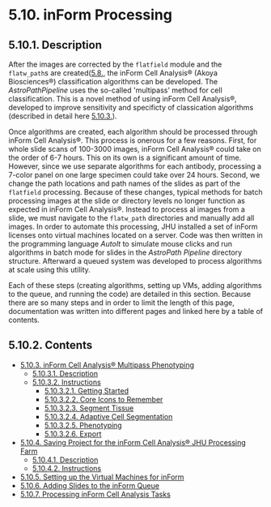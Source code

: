 # 5.10. inForm Processing
## 5.10.1. Description
After the images are corrected by the ```flatfield``` module and the ```flatw_path```s are created([5.8.](\..\flatfield#58-flatfield "Title"), the inForm Cell Analysis® (Akoya Biosciences®) classification algorithms can be developed. The *AstroPathPipeline* uses the so-called 'multipass' method for cell classification. This is a novel method of using inForm Cell Analysis®, developed to improve sensitivity and specificty of classication algorithms (described in detail here [5.10.3.](docs/inFormCellAnalysisMultipassPhenotype.md#5103-inform-cell-analysis-multipass-phenotype "Title")). 

Once algorithms are created, each algorithm should be processed through inForm Cell Analysis®. This process is onerous for a few reasons. First, for whole slide scans of 100-3000 images, inForm Cell Analysis® could take on the order of 6-7 hours. This on its own is a significant amount of time. However, since we use separate algorithms for each antibody, processing a 7-color panel on one large specimen could take over 24 hours. Second, we change the path locations and path names of the slides as part of the ```flatfield``` processing. Because of these changes, typical methods for batch processing images at the slide or directory levels no longer function as expected in inForm Cell Analysis®. Instead to process al images from a slide, we must navigate to the ```flatw_path``` directories and manually add all images. In order to automate this processing, JHU installed a set of inForm licenses onto virtual machines located on a server. Code was then written in the programming language *AutoIt* to simulate mouse clicks and run algorithms in batch mode for slides in the *AstroPath Pipeline* directory structure. Afterward a queued system was developed to process algorithms at scale using this utility. 

Each of these steps (creating algorithms, setting up VMs, adding algorithms to the queue, and running the code) are detailed in this section. Because there are so many steps and in order to limit the length of this page, documentation was written into different pages and linked here by a table of contents.

## 5.10.2. Contents
- [5.10.3. inForm Cell Analysis® Multipass Phenotyping](docs/inFormCellAnalysisMultipassPhenotype.md#5103-inform-cell-analysis-multipass-phenotype "Title")
  - [5.10.3.1. Description](docs/inFormCellAnalysisMultipassPhenotype.md#51031-description "Title")
  - [5.10.3.2. Instructions](docs/inFormCellAnalysisMultipassPhenotype.md#51032-instructions "Title")
    - [5.10.3.2.1. Getting Started](docs/inFormCellAnalysisMultipassPhenotype.md#510321-getting-started "Title")
    - [5.10.3.2.2. Core Icons to Remember](docs/inFormCellAnalysisMultipassPhenotype.md#510322-core-icons-to-remember "Title")
    - [5.10.3.2.3. Segment Tissue](docs/inFormCellAnalysisMultipassPhenotype.md#510323-segment-tissue "Title")
    - [5.10.3.2.4. Adaptive Cell Segmentation](docs/inFormCellAnalysisMultipassPhenotype.md#510324-adaptive-cell-segmentation "Title")
    - [5.10.3.2.5. Phenotyping](docs/inFormCellAnalysisMultipassPhenotype.md#510325-phenotyping "Title")
    - [5.10.3.2.6. Export](docs/inFormCellAnalysisMultipassPhenotype.md#510326-export "Title")
- [5.10.4. Saving Project for the inForm Cell Analysis® JHU Processing Farm](docs/SavingProjectsfortheinFormCellAnalysisJHUProcessingFarm.md#5104-saving-projects-for-the-inform-cell-analysis-jhu-processing-farm "Title")
  - [5.10.4.1. Description](docs/SavingProjectsfortheinFormCellAnalysisJHUProcessingFarm.md#51041-description "Title")
  - [5.10.4.2. Instructions](docs/SavingProjectsfortheinFormCellAnalysisJHUProcessingFarm.md#51042-instructions "Title")
- [5.10.5. Setting up the Virtual Machines for inForm](docs "Title")
- [5.10.6. Adding Slides to the inForm Queue](docs "Title")
- [5.10.7. Processing inForm Cell Analysis Tasks](BatchProcessing "Title")
